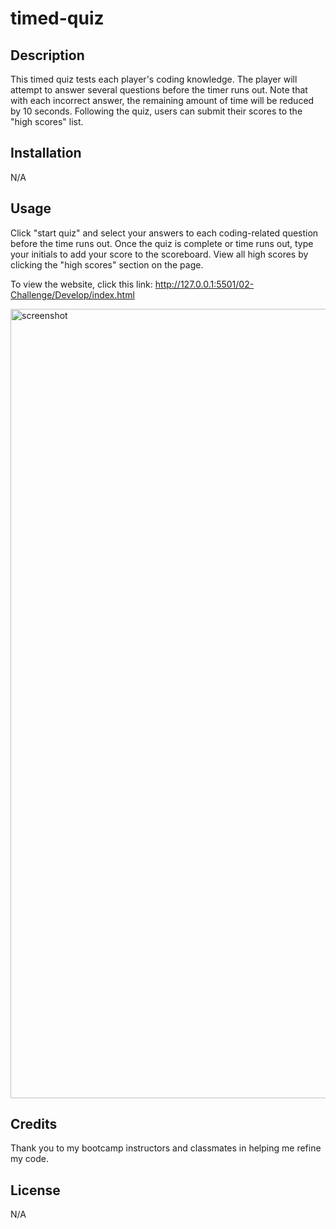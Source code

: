 # timed-quiz

## Description

This timed quiz tests each player's coding knowledge. The player will attempt to answer several questions before the timer runs out. Note that with each incorrect answer, the remaining amount of time will be reduced by 10 seconds. Following the quiz, users can submit their scores to the "high scores" list. 

## Installation

N/A

## Usage

Click "start quiz" and select your answers to each coding-related question before the time runs out. Once the quiz is complete or time runs out, type your initials to add your score to the scoreboard. View all high scores by clicking the "high scores" section on the page. 

To view the website, click this link: http://127.0.0.1:5501/02-Challenge/Develop/index.html  
<!-- replace with correct link -->

<img width="1263" alt="screenshot" src="https://github.com/gjudilla/week-one-accessibility-challenge/assets/148306966/69219445-08cf-4f99-be62-8025de1ac5e8">
<!-- replace with correct screenshot -->



## Credits

Thank you to my bootcamp instructors and classmates in helping me refine my code. 

## License

N/A
